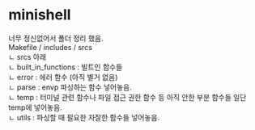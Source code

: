# minishell

너무 정신없어서 폴더 정리 했음.  
Makefile / includes / srcs  
  ㄴ srcs 아래  
      ㄴ built_in_functions : 빌트인 함수들  
      ㄴ error : 에러 함수 (아직 별거 없음)  
      ㄴ parse : envp 파싱하는 함수 넣어놓음.  
      ㄴ temp : 터미널 관련 함수나 파일 접근 권한 함수 등 아직 안한 부분 함수들 일단 temp에 넣어놓음.  
      ㄴ utils : 파싱할 때 필요한 자잘한 함수들 넣어놓음.  
     
